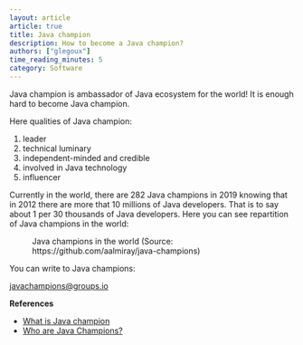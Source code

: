 ```yaml
---
layout: article
article: true
title: Java champion
description: How to become a Java champion?
authors: ["glegoux"]
time_reading_minutes: 5
category: Software
---
```


Java champion is ambassador of Java ecosystem for the world! It is enough hard to become Java champion. 

Here qualities of Java champion: 

1. leader
2. technical luminary
3. independent-minded and credible
4. involved in Java technology
5. influencer

Currently in the world, there are 282 Java champions in 2019 knowing that in 2012 there are more that 10 millions of Java developers. That is to say about 1 per 30 thousands of Java developers. Here you can see repartition of Java champions in the world:

<figure>
<div>
<div id="java-champions"></div>
<script type="text/javascript" src="https://www.gstatic.com/charts/loader.js"></script>
<script type="text/javascript">
google.charts.load('current', {
    'packages':['geochart'],
    // Note: you will need to get a mapsApiKey for your project.
    // See: https://developers.google.com/chart/interactive/docs/basic_load_libs#load-settings
    'mapsApiKey': 'AIzaSyD-9tSrke72PouQMnMX-a7eZSW0jkFMBWY'
});
google.charts.setOnLoadCallback(drawRegionsMap);

function drawRegionsMap() {
    var data = google.visualization.arrayToDataTable([
        ['Country', 'Number'],
        ['Armenia',1],
        ['Australia',1],
        ['Australia/USA',1],
        ['Austria',3],
        ['Belgium',5],
        ['Brazil',14],
        ['Bulgaria',2],
        ['Canada',4],
        ['China',2],
        ['Colombia',2],
        ['Denmark',2],
        ['Ecuador',1],
        ['Egypt',2],
        ['Estonia',2],
        ['France',12],
        ['Germany',25],
        ['Germany/Switzerland',1],
        ['Greece',3],
        ['Guatemala',2],
        ['Hungary',2],
        ['India',3],
        ['Indonesia',1],
        ['Ireland',1],
        ['Italy',7],
        ['Japan',5],
        ['Malaysia',1],
        ['Mexico',2],
        ['Mexico/Switzerland',2],
        ['Morocco',1],
        ['New Zealand',1],
        ['Norway',4],
        ['Perú',1],
        ['Poland',4],
        ['Portugal',1],
        ['Romania',2],
        ['Russia',4],
        ['Scotland',2],
        ['Serbia',1],
        ['Slovenia',1],
        ['South Africa',1],
        ['South Korea',1],
        ['Spain',4],
        ['Sweden',5],
        ['Switzerland',3],
        ['Netherlands',8],
        ['Turkey',5],
        ['United States',77],
        ['USA/Germany',1],
        ['United Kingdom',23]
    ]);

    var options = {
        colorAxis: {colors: ['#e6f7ff', '#00334d']},
        width: $('#content').width(), // responsive
        legend: false
    };
    
    var chart = new google.visualization.GeoChart(document.getElementById('java-champions'));
    
     chart.draw(data, options);
}

// responsive
$(window).resize(function(){
    drawRegionsMap();
});
</script>
</div>
<figcaption>Java champions in the world (Source: https://github.com/aalmiray/java-champions)</figcaption>
</figure>

You can write to Java champions:

[javachampions@groups.io](mailto://javachampions@groups.io )

**References**
 
* [What is Java champion](https://community.oracle.com/community/groundbreakers/java/java-champions)
* [Who are Java Champions?](https://community.oracle.com/docs/DOC-922857)

